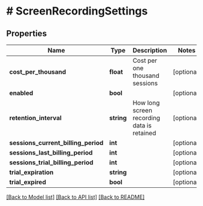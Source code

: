 # # ScreenRecordingSettings

## Properties

Name | Type | Description | Notes
------------ | ------------- | ------------- | -------------
**cost_per_thousand** | **float** | Cost per one thousand sessions | [optional]
**enabled** | **bool** |  | [optional]
**retention_interval** | **string** | How long screen recording data is retained | [optional]
**sessions_current_billing_period** | **int** |  | [optional]
**sessions_last_billing_period** | **int** |  | [optional]
**sessions_trial_billing_period** | **int** |  | [optional]
**trial_expiration** | **string** |  | [optional]
**trial_expired** | **bool** |  | [optional]

[[Back to Model list]](../../README.md#models) [[Back to API list]](../../README.md#endpoints) [[Back to README]](../../README.md)
